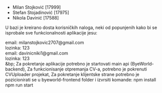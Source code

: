 - Milan Stojković		[17999]
- Stefan Stojadinović	[17975]
- Nikola Davinić 		[17588]

U bazi je kreirano dosta korisničkih naloga, neki od popunjenih kako bi se isprobale sve funkcionalnosti aplikacije jesu:
<div>email: milanstojkovic2707@gmail.com</div>
<div>lozinka: 123</div>

<div>email: davinicniki1@gmail.com</div>
<div>lozinka: 123</div>
&bp;
Za pokretanje aplikacije potrebno je startovati main api (ByeWorld-backend),
Za funkcionisanje otpremanja CV-a, potrebno je pokrenuti CVUploader projekat,
Za pokretanje klijentske strane potrebno je pozicionirati se u byeworld-frontend folder
i izvrsiti komande:
	npm install 
	npm run start

